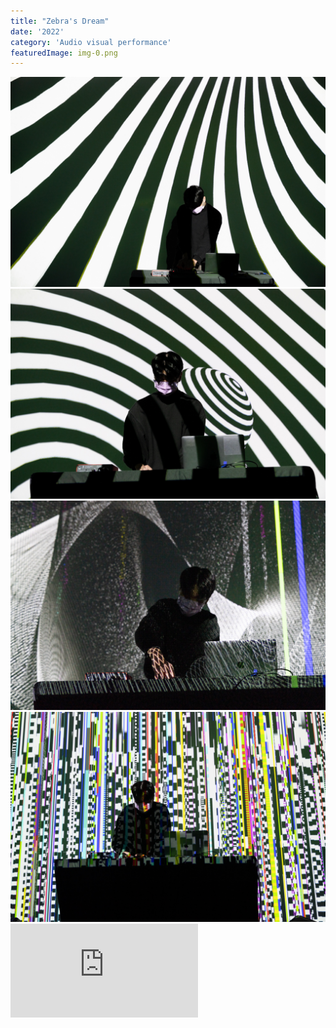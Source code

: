 ```yaml
---
title: "Zebra's Dream"
date: '2022'
category: 'Audio visual performance'
featuredImage: img-0.png
---
```

  <div class="box">
      <div class="dscrptn">
      </div>
  </div>

  <div class="box">
      <div class="dscrptn">
      </div>
  </div>

  <div class="box">
      <img class="subimg" src="./img1.png">
  </div>
  <div class="box">
      <img class="subimg" src="./img2.png">
  </div>
  <div class="box">
      <img class="subimg" src="./img3.png">
  </div>
  <div class="box">
      <img class="subimg" src="./img4.png"/>
  </div>

  <div class="box"></div>

  <iframe title="vimeo-player" src="https://player.vimeo.com/video/679917816?h=d7bec7c625" frameborder="0" allowfullscreen></iframe>

